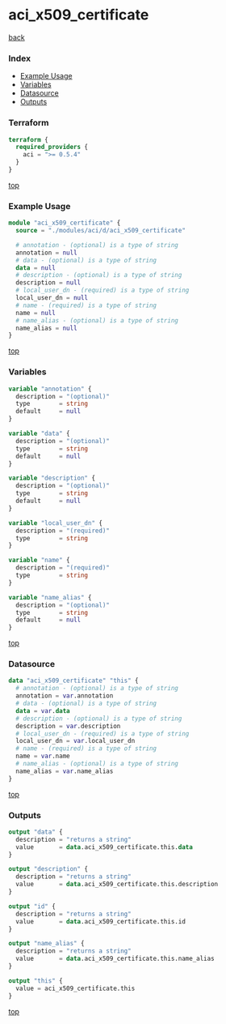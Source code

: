 # aci_x509_certificate

[back](../aci.md)

### Index

- [Example Usage](#example-usage)
- [Variables](#variables)
- [Datasource](#datasource)
- [Outputs](#outputs)

### Terraform

```terraform
terraform {
  required_providers {
    aci = ">= 0.5.4"
  }
}
```

[top](#index)

### Example Usage

```terraform
module "aci_x509_certificate" {
  source = "./modules/aci/d/aci_x509_certificate"

  # annotation - (optional) is a type of string
  annotation = null
  # data - (optional) is a type of string
  data = null
  # description - (optional) is a type of string
  description = null
  # local_user_dn - (required) is a type of string
  local_user_dn = null
  # name - (required) is a type of string
  name = null
  # name_alias - (optional) is a type of string
  name_alias = null
}
```

[top](#index)

### Variables

```terraform
variable "annotation" {
  description = "(optional)"
  type        = string
  default     = null
}

variable "data" {
  description = "(optional)"
  type        = string
  default     = null
}

variable "description" {
  description = "(optional)"
  type        = string
  default     = null
}

variable "local_user_dn" {
  description = "(required)"
  type        = string
}

variable "name" {
  description = "(required)"
  type        = string
}

variable "name_alias" {
  description = "(optional)"
  type        = string
  default     = null
}
```

[top](#index)

### Datasource

```terraform
data "aci_x509_certificate" "this" {
  # annotation - (optional) is a type of string
  annotation = var.annotation
  # data - (optional) is a type of string
  data = var.data
  # description - (optional) is a type of string
  description = var.description
  # local_user_dn - (required) is a type of string
  local_user_dn = var.local_user_dn
  # name - (required) is a type of string
  name = var.name
  # name_alias - (optional) is a type of string
  name_alias = var.name_alias
}
```

[top](#index)

### Outputs

```terraform
output "data" {
  description = "returns a string"
  value       = data.aci_x509_certificate.this.data
}

output "description" {
  description = "returns a string"
  value       = data.aci_x509_certificate.this.description
}

output "id" {
  description = "returns a string"
  value       = data.aci_x509_certificate.this.id
}

output "name_alias" {
  description = "returns a string"
  value       = data.aci_x509_certificate.this.name_alias
}

output "this" {
  value = aci_x509_certificate.this
}
```

[top](#index)